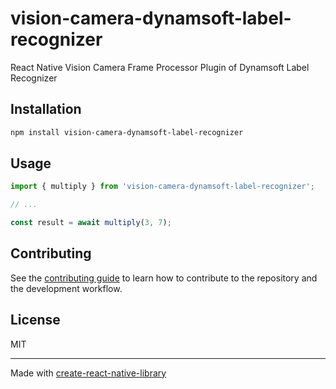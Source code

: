 # vision-camera-dynamsoft-label-recognizer

React Native Vision Camera Frame Processor Plugin of Dynamsoft Label Recognizer

## Installation

```sh
npm install vision-camera-dynamsoft-label-recognizer
```

## Usage

```js
import { multiply } from 'vision-camera-dynamsoft-label-recognizer';

// ...

const result = await multiply(3, 7);
```

## Contributing

See the [contributing guide](CONTRIBUTING.md) to learn how to contribute to the repository and the development workflow.

## License

MIT

---

Made with [create-react-native-library](https://github.com/callstack/react-native-builder-bob)
